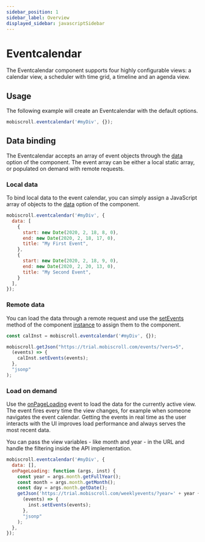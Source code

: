 ```yaml
---
sidebar_position: 1
sidebar_label: Overview
displayed_sidebar: javascriptSidebar
---
```


# Eventcalendar

The Eventcalendar component supports four highly configurable views: a calendar view, a scheduler with time grid, a timeline and an agenda view.

## Usage

The following example will create an Eventcalendar with the default options.

```js
mobiscroll.eventcalendar('#myDiv', {});
```

## Data binding

The Eventcalendar accepts an array of event objects through the [data](./api#opt-data) option of the component.
The event array can be either a local static array, or populated on demand with remote requests.

### Local data

To bind local data to the event calendar, you can simply assign a JavaScript array of objects to the [data](./api#opt-data) option of the component.

```js
mobiscroll.eventcalendar('#myDiv', {
  data: [
    {
      start: new Date(2020, 2, 18, 8, 0),
      end: new Date(2020, 2, 18, 17, 0),
      title: "My First Event",
    },
    {
      start: new Date(2020, 2, 18, 9, 0),
      end: new Date(2020, 2, 20, 13, 0),
      title: "My Second Event",
    }
  ],
});
```

### Remote data

You can load the data through a remote request and use the [setEvents](./api#method-setEvents) method of the component [instance](../core-concepts/instance) to assign them to the component.

```js
const calInst = mobiscroll.eventcalendar('#myDiv', {});

mobiscroll.getJson("https://trial.mobiscroll.com/events/?vers=5",
  (events) => {
    calInst.setEvents(events);
  },
  "jsonp"
);
```

### Load on demand

Use the [onPageLoading](./api#event-onPageLoading) event to load the data for the currently active view.
The event fires every time the view changes, for example when someone navigates the event calendar.
Getting the events in real time as the user interacts with the UI improves load performance and always serves the most recent data.

You can pass the view variables - like month and year - in the URL and handle the filtering inside the API implementation.

```js
mobiscroll.eventcalendar('#myDiv', {
  data: [],
  onPageLoading: function (args, inst) {
    const year = args.month.getFullYear();
    const month = args.month.getMonth();
    const day = args.month.getDate();
    getJson('https://trial.mobiscroll.com/weeklyevents/?year=' + year + '&month=' + month + '&day=' + day,
      (events) => {
        inst.setEvents(events);
      },
      "jsonp"
    );
  },
});
```
